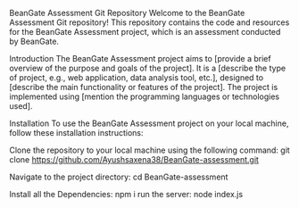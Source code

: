 BeanGate Assessment Git Repository
Welcome to the BeanGate Assessment Git repository! This repository contains the code and resources for the BeanGate Assessment project, which is an assessment conducted by BeanGate.

Introduction
The BeanGate Assessment project aims to [provide a brief overview of the purpose and goals of the project]. It is a [describe the type of project, e.g., web application, data analysis tool, etc.], designed to [describe the main functionality or features of the project]. The project is implemented using [mention the programming languages or technologies used].

Installation
To use the BeanGate Assessment project on your local machine, follow these installation instructions:

Clone the repository to your local machine using the following command:
  git clone https://github.com/Ayushsaxena38/BeanGate-assessment.git

Navigate to the project directory:
  cd BeanGate-assessment

Install all the Dependencies:
  npm i
run the server:
  node index.js

